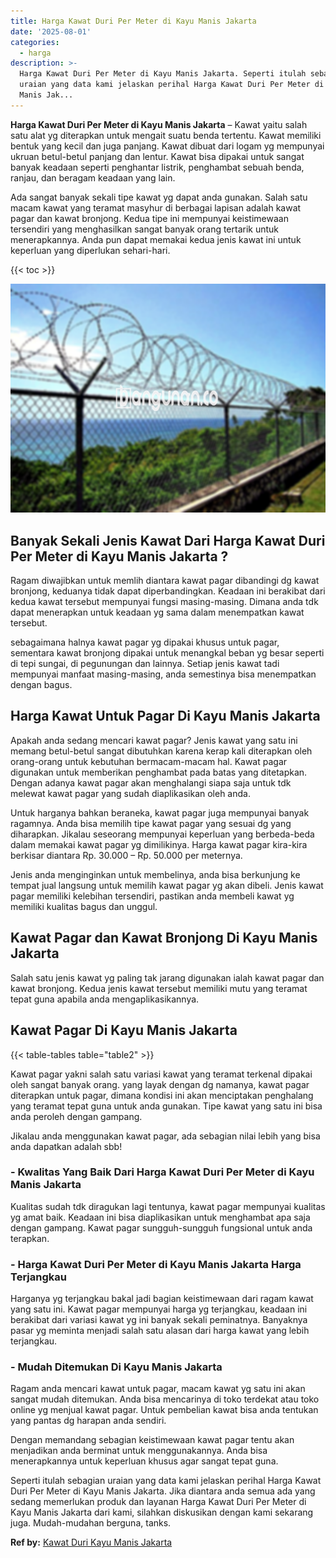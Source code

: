 ```yaml
---
title: Harga Kawat Duri Per Meter di Kayu Manis Jakarta
date: '2025-08-01'
categories:
  - harga
description: >-
  Harga Kawat Duri Per Meter di Kayu Manis Jakarta. Seperti itulah sebagian
  uraian yang data kami jelaskan perihal Harga Kawat Duri Per Meter di Kayu
  Manis Jak...
---
```


**Harga Kawat Duri Per Meter di Kayu Manis Jakarta** – Kawat yaitu salah satu alat yg diterapkan untuk mengait suatu benda tertentu. Kawat memiliki bentuk yang kecil dan juga panjang. Kawat dibuat dari logam yg mempunyai ukruan betul-betul panjang dan lentur. Kawat bisa dipakai untuk sangat banyak keadaan seperti penghantar listrik, penghambat sebuah benda, ranjau, dan beragam keadaan yang lain.

Ada sangat banyak sekali tipe kawat yg dapat anda gunakan. Salah satu macam kawat yang teramat masyhur di berbagai lapisan adalah kawat pagar dan kawat bronjong. Kedua tipe ini mempunyai keistimewaan tersendiri yang menghasilkan sangat banyak orang tertarik untuk menerapkannya. Anda pun dapat memakai kedua jenis kawat ini untuk keperluan yang diperlukan sehari-hari.

{{< toc >}}

![Harga Kawat Duri Per Meter di Kayu Manis Jakarta](/images/jual-kawat-murah46.png)

## Banyak Sekali Jenis Kawat Dari Harga Kawat Duri Per Meter di Kayu Manis Jakarta ?

Ragam diwajibkan untuk memlih diantara kawat pagar dibandingi dg kawat bronjong, keduanya tidak dapat diperbandingkan. Keadaan ini berakibat dari kedua kawat tersebut mempunyai fungsi masing-masing. Dimana anda tdk dapat menerapkan untuk keadaan yg sama dalam menempatkan kawat tersebut.

sebagaimana halnya kawat pagar yg dipakai khusus untuk pagar, sementara kawat bronjong dipakai untuk menangkal beban yg besar seperti di tepi sungai, di pegunungan dan lainnya. Setiap jenis kawat tadi mempunyai manfaat masing-masing, anda semestinya bisa menempatkan dengan bagus.

## Harga Kawat Untuk Pagar Di Kayu Manis Jakarta

Apakah anda sedang mencari kawat pagar? Jenis kawat yang satu ini memang betul-betul sangat dibutuhkan karena kerap kali diterapkan oleh orang-orang untuk kebutuhan bermacam-macam hal. Kawat pagar digunakan untuk memberikan penghambat pada batas yang ditetapkan. Dengan adanya kawat pagar akan menghalangi siapa saja untuk tdk melewat kawat pagar yang sudah diaplikasikan oleh anda.

Untuk harganya bahkan beraneka, kawat pagar juga mempunyai banyak ragamnya. Anda bisa memilih tipe kawat pagar yang sesuai dg yang diharapkan. Jikalau seseorang mempunyai keperluan yang berbeda-beda dalam memakai kawat pagar yg dimilikinya. Harga kawat pagar kira-kira berkisar diantara Rp. 30.000 – Rp. 50.000 per meternya.

Jenis anda menginginkan untuk membelinya, anda bisa berkunjung ke tempat jual langsung untuk memilih kawat pagar yg akan dibeli. Jenis kawat pagar memiliki kelebihan tersendiri, pastikan anda membeli kawat yg memiliki kualitas bagus dan unggul.

## Kawat Pagar dan Kawat Bronjong Di Kayu Manis Jakarta

Salah satu jenis kawat yg paling tak jarang digunakan ialah kawat pagar dan kawat bronjong. Kedua jenis kawat tersebut memiliki mutu yang teramat tepat guna apabila anda mengaplikasikannya.

## Kawat Pagar Di Kayu Manis Jakarta

{{< table-tables table="table2" >}}

Kawat pagar yakni salah satu variasi kawat yang teramat terkenal dipakai oleh sangat banyak orang. yang layak dengan dg namanya, kawat pagar diterapkan untuk pagar, dimana kondisi ini akan menciptakan penghalang yang teramat tepat guna untuk anda gunakan. Tipe kawat yang satu ini bisa anda peroleh dengan gampang.

Jikalau anda menggunakan kawat pagar, ada sebagian nilai lebih yang bisa anda dapatkan adalah sbb!

### \- Kwalitas Yang Baik Dari Harga Kawat Duri Per Meter di Kayu Manis Jakarta

Kualitas sudah tdk diragukan lagi tentunya, kawat pagar mempunyai kualitas yg amat baik. Keadaan ini bisa diaplikasikan untuk menghambat apa saja dengan gampang. Kawat pagar sungguh-sungguh fungsional untuk anda terapkan.

### \- Harga Kawat Duri Per Meter di Kayu Manis Jakarta Harga Terjangkau

Harganya yg terjangkau bakal jadi bagian keistimewaan dari ragam kawat yang satu ini. Kawat pagar mempunyai harga yg terjangkau, keadaan ini berakibat dari variasi kawat yg ini banyak sekali peminatnya. Banyaknya pasar yg meminta menjadi salah satu alasan dari harga kawat yang lebih terjangkau.

### \- Mudah Ditemukan Di Kayu Manis Jakarta

Ragam anda mencari kawat untuk pagar, macam kawat yg satu ini akan sangat mudah ditemukan. Anda bisa mencarinya di toko terdekat atau toko online yg menjual kawat pagar. Untuk pembelian kawat bisa anda tentukan yang pantas dg harapan anda sendiri.

Dengan memandang sebagian keistimewaan kawat pagar tentu akan menjadikan anda berminat untuk menggunakannya. Anda bisa menerapkannya untuk keperluan khusus agar sangat tepat guna.

Seperti itulah sebagian uraian yang data kami jelaskan perihal Harga Kawat Duri Per Meter di Kayu Manis Jakarta. Jika diantara anda semua ada yang sedang memerlukan produk dan layanan Harga Kawat Duri Per Meter di Kayu Manis Jakarta dari kami, silahkan diskusikan dengan kami sekarang juga. Mudah-mudahan berguna, tanks.

**Ref by:** [Kawat Duri Kayu Manis Jakarta](https://id.wikipedia.org/wiki/Kawat)
